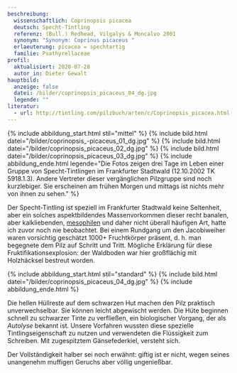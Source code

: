 ```yaml
---
beschreibung:
  wissenschaftlich: Coprinopsis picacea
  deutsch: Specht-Tintling
  referenz: (Bull.) Redhead, Vilgalys & Moncalvo 2001
  synonym: "Synonym: Coprinus picaceus "
  erlaeuterung: picacea = spechtartig
  familie: Psathyrellaceae
profil:
  aktualisiert: 2020-07-28
  autor_in: Dieter Gewalt
hauptbild:
  anzeige: false
  datei: /bilder/coprinopsis_picaceus_04_dg.jpg
  legende: ""
literatur:
  - url: http://tintling.com/pilzbuch/arten/c/Coprinopsis_picacea.html
---
```

{% include abbildung_start.html stil="mittel" %}
{% include bild.html datei="/bilder/coprinopsis_-picaceus_01_dg.jpg" %}
{% include bild.html datei="/bilder/coprinopsis_picaceus_02_dg.jpg" %}
{% include bild.html datei="/bilder/coprinopsis_picaceus_03_dg.jpg" %}
{% include abbildung_ende.html legende="Die Fotos zeigen drei Tage im Leben einer Gruppe von Specht-Tintlingen im Frankfurter Stadtwald (12.10.2002 TK 5918.1.3). Andere Vertreter dieser vergänglichen Pilzgruppe sind noch kurzlebiger. Sie erscheinen am frühen Morgen und mittags ist nichts mehr von ihnen zu sehen." %}

Der Specht-Tintling ist speziell im Frankfurter Stadtwald keine Seltenheit, aber ein solches aspektbildendes Massenvorkommen dieser recht banalen, aber kalkliebenden, [mesophilen](mesophil "Glossar") und daher nicht überall häufigen Art, hatte ich zuvor noch nie beobachtet. Bei einem Rundgang um den Jacobiweiher waren vorsichtig geschätzt 1000+ Fruchtkörper präsent, d. h. man begegnete dem Pilz auf Schritt und Tritt. Mögliche Erklärung für diese Fruktifikationsexplosion: der Waldboden war hier großflächig mit Holzhäcksel bestreut worden.

{% include abbildung_start.html stil="standard" %}
{% include bild.html datei="/bilder/coprinopsis_picaceus_04_dg.jpg" %}
{% include abbildung_ende.html %}

Die hellen Hüllreste auf dem schwarzen Hut machen den Pilz praktisch unverwechselbar. Sie können leicht abgewischt werden. Die Hüte beginnen schnell zu schwarzer Tinte zu verfließen, ein biologischer Vorgang, der als *Autolyse* bekannt ist. Unsere Vorfahren wussten diese spezielle Tintlingseigenschaft zu nutzen und verwendeten die Flüssigkeit zum Schreiben. Mit zugespitztem Gänsefederkiel, versteht sich.

Der Vollständigkeit halber sei noch erwähnt: giftig ist er nicht, wegen seines unangenehm muffigen Geruchs aber völlig ungenießbar.